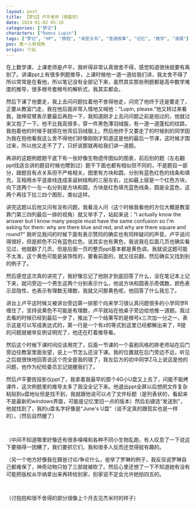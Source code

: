 ```yaml
---
layout: post
title: 【梦记】卢平老师（很喜欢）
date: 2024-01-02 05:10
categories: ["梦记"]
characters: ["Remus Lupin"]
tags: ["梦记", "HP", "拥抱", "亲密关系", "普通故事", "记忆", "数学", "漫展"]
pov: 第一人称视角
origin: 个站
---
```


在上数学课，上课老师是卢平，我听得非常认真很舍不得，感觉知道很快就要有离别了。讲课ppt上有很多例题推导，上课时候他一道一道给我们讲，我太舍不得了所以常常是在看他，所以笔记没有全部记下来，虽然其实那些例题都是高中数学难度的推导，很多根号套根号的解析式，我其实都会。

然后下课了他要走，我上去问问题拉着他不舍得他走，问完了他终于还是要走了，正要从教室门走，我在他后面非常入情地又喊他：“Lupin, please.”他又转过来看我，我伸双臂表示要最后再抱一下，我知道刚才上去问问题之前是抱过的，他就过来又抱了一下。他不比我高很多，穿一件黑色薄羽绒服，有一道一道蓬松的纹路，我抱着他的时候手就搭在他背后羽绒服上。然后他终于又要走了的时候别的同学因为我在抱他看我这么舍不得他们好像刚刚才知道这是他的最后一节课，这时候才围过来，所以他又走不了了，只好说那就再给我们讲一道题。

再讲的这题例题题干底下有一张好像生物遗传图似的图表，前后别的题（左右翻ppt找适合讲的题目时候也瞟到过）题干下面也都有相似但不同的，不是题目一部分，跟题目有点关系但不严格相关。图里有方块和圆，分别有蓝色红色的线条和填充，互相用水平竖直线连成圣诞树结构的三层左右，比如最上层是一个红色方块，向下连两个一左一右分别是方块和圆，方块是红色填充蓝色线条，圆是全蓝色，这两个再往下拉三四个图形，类似这样。

讲完这题以后他又问有没有问题，我看没人问（这个时候我看他的方位大概是教室靠门第三四列最后一排的视角）就又举手了，站起来说：“I actually know the answer but I know many people must have the same confusion so I'm asking for them: why are there blue and red, and why are there square and round?” 我听见我问的时候下面有表示赞同的确实也有同样疑问的声音。卢平说问得很好，但是颜色不只有蓝色红色，说其实也有黄色，我说我在后面几页也确实看见过，他就翻了几页，但是后面一页的整页ppt基本都是黄色调，我就说这题可能不太准，这个黄色可能是装饰性的，要看前面的，就又往前翻，然后确实又找到别的例子了。

然后感觉这次真的讲完了，我好像忘记了他刚才到底回答了什么，没在笔记本上记下来，就问旁边一个男生这两个分别表示什么，他说方块和圆表示奇偶数，颜色表示显隐性，也表示有理数无理数，我就又问那黄色呢，他回答了什么我忘了。

讲台上卢平这时候又被讲台旁边第一排那个向来学习很认真问题很多的小学同学R缠住了，坚持说黄色不可能是有理数，卢平就站在他桌子旁边给他推一道题。我过去看的时候已经到最后一步了，推出了一个结果写的是根号x三次加一分之一，表示这是可以写成表达式的，第一行是一个有z的等式到这里已经都解出来了，R提的问题就被举反例证明完了，他还在盯着推导看。

然后这个时候下课时间应该用完了，后面一节课的一个喜剧风格的胖老师站在后门旁边往教室里面张望，说上一节怎么还没下课。我的位置就在后门旁边不远，听见之后就很快地回答说这个完全是我的错了，我左后方的初中同学Z马上说这是他的问题，他作为纪检委员忘记提醒我们了。

然后卢平要拔投影仪ppt了，我拿着我最早的那个4G小U盘又上去了，问能不能拷课件，这次例题里的推导太多了我没全记下来。他退出ppt全屏以后想把文件复杂粘贴到u盘地址但是找不到，我就跟他说可以点了文件标题（是列表状的，看起来不是最新的windows界面，可能是记忆里旧一点的版本）然后右键选“发送到”，他就找到了，我的u盘名字好像是“June's U盘”（说不定真的跟现实也是一样的）。（然后自然醒了）

<br>

（中间不知道哪里好像还有很多嗅嗅和各种不同小生物乱跑，有人叹息了一下说这下要搞得一团糟了，我们要抓它们，我和很多人反而还觉得挺有趣的。

（另一个地方好像我在跟爸讨论/争论什么，爸举了罗琳的例子，我反驳说罗琳自己都难保了，神奇动物只拍了三部就被砍了。然后心里还想了一下不知道她有没有可能把版权从华纳拿出来再转给别家，别家说不定会允许她拍四五的。

<br>

（讨抱抱和很不舍得的部分很像上个月去见杰米时的样子）

